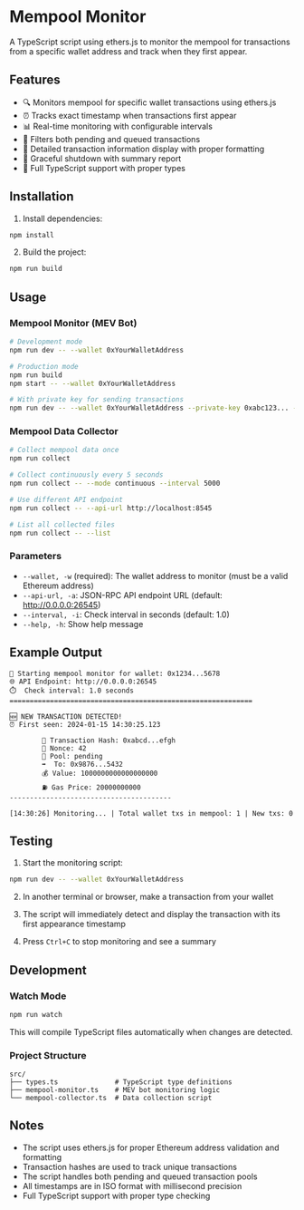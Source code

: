 # Mempool Monitor

A TypeScript script using ethers.js to monitor the mempool for transactions from a specific wallet address and track when they first appear.

## Features

- 🔍 Monitors mempool for specific wallet transactions using ethers.js
- ⏰ Tracks exact timestamp when transactions first appear
- 📊 Real-time monitoring with configurable intervals
- 🎯 Filters both pending and queued transactions
- 📝 Detailed transaction information display with proper formatting
- 🛑 Graceful shutdown with summary report
- 🔧 Full TypeScript support with proper types

## Installation

1. Install dependencies:
```bash
npm install
```

2. Build the project:
```bash
npm run build
```

## Usage

### Mempool Monitor (MEV Bot)
```bash
# Development mode
npm run dev -- --wallet 0xYourWalletAddress

# Production mode
npm run build
npm start -- --wallet 0xYourWalletAddress

# With private key for sending transactions
npm run dev -- --wallet 0xYourWalletAddress --private-key 0xabc123... --recipient 0xdef456...
```

### Mempool Data Collector
```bash
# Collect mempool data once
npm run collect

# Collect continuously every 5 seconds
npm run collect -- --mode continuous --interval 5000

# Use different API endpoint
npm run collect -- --api-url http://localhost:8545

# List all collected files
npm run collect -- --list
```

### Parameters

- `--wallet, -w` (required): The wallet address to monitor (must be a valid Ethereum address)
- `--api-url, -a`: JSON-RPC API endpoint URL (default: http://0.0.0.0:26545)
- `--interval, -i`: Check interval in seconds (default: 1.0)
- `--help, -h`: Show help message

## Example Output

```
🚀 Starting mempool monitor for wallet: 0x1234...5678
🌐 API Endpoint: http://0.0.0.0:26545
⏱️  Check interval: 1.0 seconds
============================================================

🆕 NEW TRANSACTION DETECTED!
⏰ First seen: 2024-01-15 14:30:25.123

        📄 Transaction Hash: 0xabcd...efgh
        🔢 Nonce: 42
        📍 Pool: pending
        ➡️  To: 0x9876...5432
        💰 Value: 1000000000000000000
        ⛽ Gas Price: 20000000000
----------------------------------------

[14:30:26] Monitoring... | Total wallet txs in mempool: 1 | New txs: 0
```

## Testing

1. Start the monitoring script:
```bash
npm run dev -- --wallet 0xYourWalletAddress
```

2. In another terminal or browser, make a transaction from your wallet

3. The script will immediately detect and display the transaction with its first appearance timestamp

4. Press `Ctrl+C` to stop monitoring and see a summary

## Development

### Watch Mode
```bash
npm run watch
```

This will compile TypeScript files automatically when changes are detected.

### Project Structure
```
src/
├── types.ts              # TypeScript type definitions
├── mempool-monitor.ts    # MEV bot monitoring logic
└── mempool-collector.ts  # Data collection script
```

## Notes

- The script uses ethers.js for proper Ethereum address validation and formatting
- Transaction hashes are used to track unique transactions
- The script handles both pending and queued transaction pools
- All timestamps are in ISO format with millisecond precision
- Full TypeScript support with proper type checking
